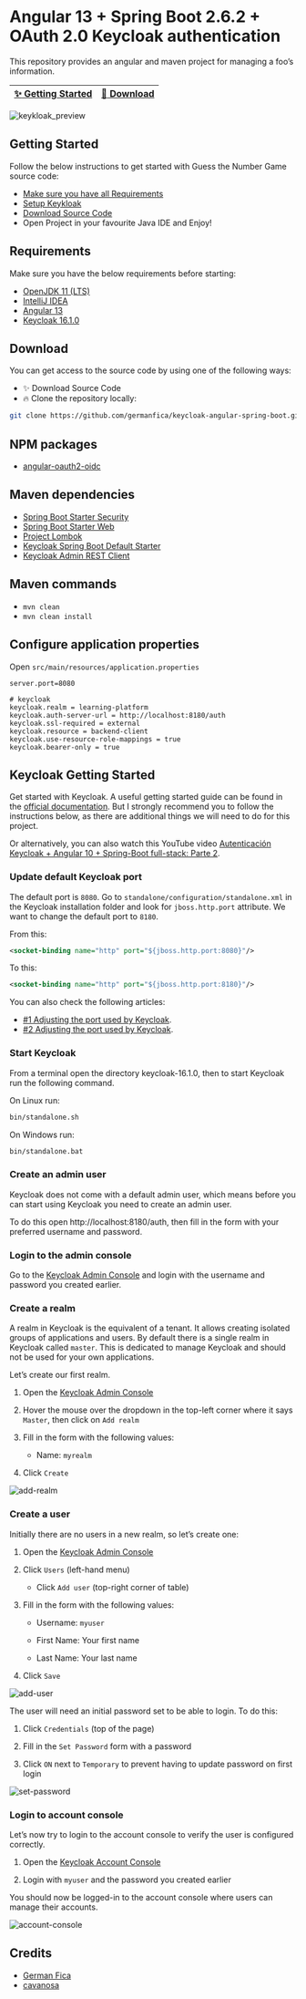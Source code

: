 # Angular 13 + Spring Boot 2.6.2 + OAuth 2.0 Keycloak authentication

This repository provides an angular and maven project for managing a foo’s information.

| [:sparkles: Getting Started](#getting-started) | [:rocket: Download](#download) |
| --------------- | -------- |

![keykloak_preview](https://user-images.githubusercontent.com/15948693/149616700-11c35e8a-5d2d-4d8b-a319-e0a4e02a9389.png)

## Getting Started
Follow the below instructions to get started with Guess the Number Game source code:
- [Make sure you have all Requirements](#requirements)
- [Setup Keykloak](#keycloak-getting-started)
- [Download Source Code](#download)
- Open Project in your favourite Java IDE and Enjoy!

## Requirements

Make sure you have the below requirements before starting:
- [OpenJDK 11 (LTS)](https://adoptium.net/?variant=openjdk11)
- [IntelliJ IDEA](https://www.jetbrains.com/idea/)
- [Angular 13](https://angular.io/guide/setup-local)
- [Keycloak 16.1.0](https://www.keycloak.org/downloads)

## Download
You can get access to the source code by using one of the following ways:
- :sparkles: Download Source Code
- :fire: Clone the repository locally:
```bash
git clone https://github.com/germanfica/keycloak-angular-spring-boot.git
```

## NPM packages

- [angular-oauth2-oidc](https://www.npmjs.com/package/angular-oauth2-oidc)

## Maven dependencies

- [Spring Boot Starter Security](https://mvnrepository.com/artifact/org.springframework.boot/spring-boot-starter-security)
- [Spring Boot Starter Web](https://mvnrepository.com/artifact/org.springframework.boot/spring-boot-starter-web)
- [Project Lombok](https://mvnrepository.com/artifact/org.projectlombok/lombok)
- [Keycloak Spring Boot Default Starter](https://mvnrepository.com/artifact/org.keycloak/keycloak-spring-boot-starter)
- [Keycloak Admin REST Client](https://mvnrepository.com/artifact/org.keycloak/keycloak-admin-client)

## Maven commands

- `mvn clean`
- `mvn clean install`

## Configure application properties

Open `src/main/resources/application.properties`

```
server.port=8080

# keycloak
keycloak.realm = learning-platform
keycloak.auth-server-url = http://localhost:8180/auth
keycloak.ssl-required = external
keycloak.resource = backend-client
keycloak.use-resource-role-mappings = true
keycloak.bearer-only = true
```

## Keycloak Getting Started

Get started with Keycloak. A useful getting started guide can be found in the [official documentation](https://www.keycloak.org/getting-started/getting-started-zip). But I strongly recommend you to follow the instructions below, as there are additional things we will need to do for this project.

Or alternatively, you can also watch this YouTube video [Autenticación Keycloak + Angular 10 + Spring-Boot full-stack: Parte 2](https://youtu.be/vCZXcCNppA0?list=PL4bT56Uw3S4wEZ0Sp7jrGAX8DMS-MKowg).

### Update default Keycloak port

The default port is `8080`. Go to `standalone/configuration/standalone.xml` in the Keycloak installation folder and look for `jboss.http.port` attribute. We want to change the default port to `8180`.

From this:

```xml
<socket-binding name="http" port="${jboss.http.port:8080}"/>
```

To this:

```xml
<socket-binding name="http" port="${jboss.http.port:8180}"/>
```

You can also check the following articles:

- [#1 Adjusting the port used by Keycloak](https://github.com/keycloak/keycloak-documentation/blob/main/getting_started/topics/sample-app/proc-adjusting-ports.adoc).
- [#2 Adjusting the port used by Keycloak](https://www.keycloak.org/docs/13.0/getting_started/#adjusting-the-port-used-by-keycloak).

### Start Keycloak

From a terminal open the directory keycloak-16.1.0, then to start Keycloak run the following command.

On Linux run:

```bash
bin/standalone.sh
```

On Windows run:

```bash
bin/standalone.bat
```

### Create an admin user

Keycloak does not come with a default admin user, which means before you can start using Keycloak you need to create an admin user.

To do this open http://localhost:8180/auth, then fill in the form with your preferred username and password.

### Login to the admin console

Go to the [Keycloak Admin Console](http://localhost:8180/auth/admin) and login with the username and password you created earlier.

### Create a realm

A realm in Keycloak is the equivalent of a tenant. It allows creating isolated groups of applications and users. By default there is a single realm in Keycloak called `master`. This is dedicated to manage Keycloak and should not be used for your own applications.

Let’s create our first realm.

1. Open the [Keycloak Admin Console](http://localhost:8180/auth/admin)

2. Hover the mouse over the dropdown in the top-left corner where it says `Master`, then click on `Add realm`

3. Fill in the form with the following values:
   - Name: `myrealm`

4. Click `Create`

![add-realm](https://user-images.githubusercontent.com/15948693/149637305-ad291acb-9c3f-41ec-b7ec-099cdb34a867.png)

### Create a user

Initially there are no users in a new realm, so let’s create one:

1. Open the [Keycloak Admin Console](http://localhost:8180/auth/admin)

2. Click `Users` (left-hand menu)

   - Click `Add user` (top-right corner of table)

3. Fill in the form with the following values:

   - Username: `myuser`

   - First Name: Your first name

   - Last Name: Your last name

4. Click `Save`

![add-user](https://user-images.githubusercontent.com/15948693/149637545-a1e7a3ce-2155-4933-b2b5-eadf1b466036.png)

The user will need an initial password set to be able to login. To do this:

1. Click `Credentials` (top of the page)

2. Fill in the `Set Password` form with a password

3. Click `ON` next to `Temporary` to prevent having to update password on first login

![set-password](https://user-images.githubusercontent.com/15948693/149637606-b03b402a-e9b8-453d-aacf-b5aba9ccf56b.png)

### Login to account console

Let’s now try to login to the account console to verify the user is configured correctly.

1. Open the [Keycloak Account Console](http://localhost:8180/auth/realms/myrealm/account)

2. Login with `myuser` and the password you created earlier

You should now be logged-in to the account console where users can manage their accounts.

![account-console](https://user-images.githubusercontent.com/15948693/149637695-4d4e355f-6b50-42d2-a6f5-f67e1ff9c349.png)

## Credits
- [German Fica](https://germanfica.com/)
- [cavanosa](https://github.com/cavanosa)
